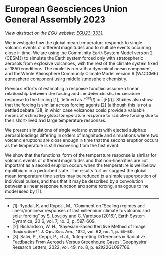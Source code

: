 # European Geosciences Union General Assembly 2023

_View abstract on the EGU website:
[EGU23-3331](https://meetingorganizer.copernicus.org/EGU23/EGU23-3331.html)._

We investigate how the global mean temperature responds to single volcanic events of
different magnitudes and to multiple events occurring close in time. We are using the
Community Earth System Model version 2 (CESM2) to simulate the Earth system forced only
with stratospheric aerosols from explosive volcanoes, with the rest of the climate
system fixed at 1850 conditions. The model is run with a dynamical ocean component, and
the Whole Atmosphere Community Climate Model version 6 (WACCM6) atmosphere component
using middle atmosphere chemistry.

Previous efforts of estimating a response function assume a linear relationship between
the forcing and the deterministic temperature response to the forcing [1], defined as
$T^{\mathrm{det}}(t)=\hat{L}[F(t)]$. Studies also show that the forcing is similar
across forcing agents [2] (although this is not a settled debate [3]), in which case
volcanoes could provide a valuable means of estimating global temperature response to
radiative forcing due to their short-lived and large temperature responses.

We present simulations of single volcano events with ejected sulphate aerosol loadings
differing in orders of magnitude and simulations where two volcanic eruptions are close
enough in time that the second eruption occurs as the temperature is still recovering
from the first event.

We show that the functional form of the temperature response is similar for volcanic
events of different magnitudes and that non-linearities are not important as a second
eruption occurs when the temperature is well below equilibrium in a perturbed state. The
results further suggest the global mean temperature time series may be reduced to a
simple superposition of individual pulses, and thus that it may be described by a
convolution between a linear response function and some forcing, analogous to the model
used by [1].

---

- [1]: Rypdal, K. and Rypdal, M., 'Comment on “Scaling regimes and linear/nonlinear
  responses of last millennium climate to volcanic and solar forcing” by S. Lovejoy and
  C. Varotsos (2016)', Earth System Dynamics, 2016, vol. 7, no. 3, p. 597–609.
- [2]: Richardson, W. H., 'Bayesian-Based Iterative Method of Image Restoration*', J.
  Opt. Soc. Am., 1972, vol. 62, no. 1, p. 55–59.
- [3]: Salvi, P., Ceppi, P., et al., 'Interpreting Differences in Radiative Feedbacks
  From Aerosols Versus Greenhouse Gases', Geophysical Research Letters, 2022, vol. 49,
  no. 8, p. e2022GL097766.
